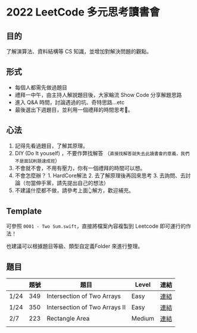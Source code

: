 # 2022 LeetCode 多元思考讀書會

## 目的

了解演算法、資料結構等 CS 知識，並增加對解決問題的觀點。

## 形式

* 每個人都需先做過題目
* 禮拜一中午，由主持人解說題目後，大家輪流 Show Code 分享解題思路
* 進入 Q&A 時間，討論遇過的坑、奇特思路...etc
* 最後選出下週題目，並利用一個禮拜的時間思考🤔。

## 心法

1. 記得先看過題目，了解其原理。
1. DIY (Do It youself) ，不要作弊找解答 （`直接找解答就失去此讀書會的意義，我們不是面試刷題速成班`）
1. 不會就不會，不用有壓力，你有一個禮拜的時間可以想。
1. 不會怎麼辦？ 1. HardCore解法 2. 去了解原理後再回來思考 3. 去詢問、去討論（勿當伸手黨，請先提出自己的想法）
1. 不建議什麼都不做，請參考上面👆解方，歡迎補充。

## Template

可參照 `0001 - Two Sum.swift`，直接將檔案內容複製到 Leetcode 即可運行的作法！

也建議可以根據題目等級、類型自定義Folder 來進行整理。

## 題目

|      	| 題號 	| 題目                       	| Level 	|  連結 	|
|------	|------	|----------------------------	|-------	|---	|
| 1/24 	| 349  	| Intersection of Two Arrays 	| Easy  	|  [連結](https://leetcode.com/problems/intersection-of-two-arrays/) 	|
| 1/24  | 350  	| Intersection of Two Arrays II 	|  Easy  	| [連結](https://leetcode.com/problems/intersection-of-two-arrays-ii/)  	|
| 2/7  	| 223  	| Rectangle Area            	|  Medium |  [連結](https://leetcode.com/problems/rectangle-area/) 	|
|      	|      	|                            	|       	|   	|
